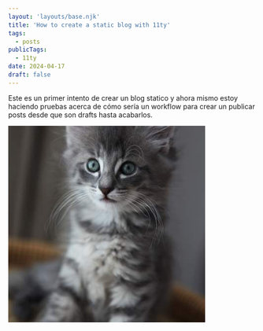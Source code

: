 ```yaml
---
layout: 'layouts/base.njk'
title: 'How to create a static blog with 11ty'
tags: 
  - posts
publicTags: 
  - 11ty
date: 2024-04-17
draft: false
---
```


Este es un primer intento de crear un blog statico y ahora mismo estoy haciendo pruebas acerca de cómo sería un workflow para crear un publicar posts desde que son drafts hasta acabarlos.

![Kitty Kitty 003](post006-image.jpeg "Kitty You!")

